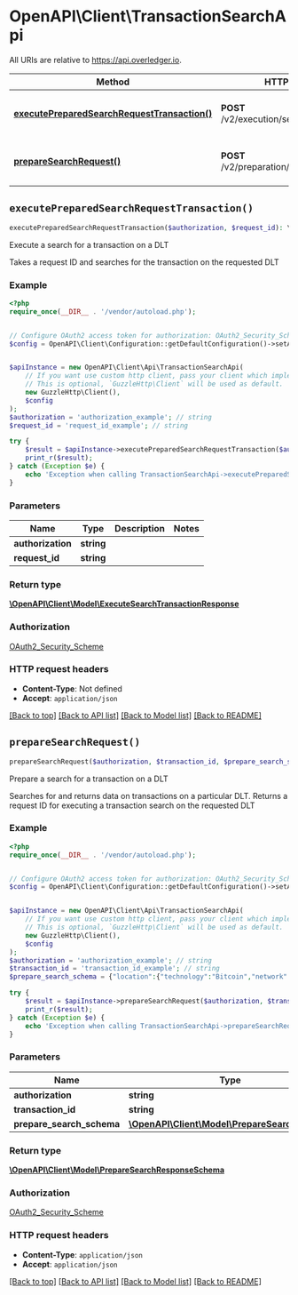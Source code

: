 # OpenAPI\Client\TransactionSearchApi

All URIs are relative to https://api.overledger.io.

Method | HTTP request | Description
------------- | ------------- | -------------
[**executePreparedSearchRequestTransaction()**](TransactionSearchApi.md#executePreparedSearchRequestTransaction) | **POST** /v2/execution/search/transaction | Execute a search for a transaction on a DLT
[**prepareSearchRequest()**](TransactionSearchApi.md#prepareSearchRequest) | **POST** /v2/preparation/search/transaction | Prepare a search for a transaction on a DLT


## `executePreparedSearchRequestTransaction()`

```php
executePreparedSearchRequestTransaction($authorization, $request_id): \OpenAPI\Client\Model\ExecuteSearchTransactionResponse
```

Execute a search for a transaction on a DLT

Takes a request ID and searches for the transaction on the requested DLT

### Example

```php
<?php
require_once(__DIR__ . '/vendor/autoload.php');


// Configure OAuth2 access token for authorization: OAuth2_Security_Scheme
$config = OpenAPI\Client\Configuration::getDefaultConfiguration()->setAccessToken('YOUR_ACCESS_TOKEN');


$apiInstance = new OpenAPI\Client\Api\TransactionSearchApi(
    // If you want use custom http client, pass your client which implements `GuzzleHttp\ClientInterface`.
    // This is optional, `GuzzleHttp\Client` will be used as default.
    new GuzzleHttp\Client(),
    $config
);
$authorization = 'authorization_example'; // string
$request_id = 'request_id_example'; // string

try {
    $result = $apiInstance->executePreparedSearchRequestTransaction($authorization, $request_id);
    print_r($result);
} catch (Exception $e) {
    echo 'Exception when calling TransactionSearchApi->executePreparedSearchRequestTransaction: ', $e->getMessage(), PHP_EOL;
}
```

### Parameters

Name | Type | Description  | Notes
------------- | ------------- | ------------- | -------------
 **authorization** | **string**|  |
 **request_id** | **string**|  |

### Return type

[**\OpenAPI\Client\Model\ExecuteSearchTransactionResponse**](../Model/ExecuteSearchTransactionResponse.md)

### Authorization

[OAuth2_Security_Scheme](../../README.md#OAuth2_Security_Scheme)

### HTTP request headers

- **Content-Type**: Not defined
- **Accept**: `application/json`

[[Back to top]](#) [[Back to API list]](../../README.md#endpoints)
[[Back to Model list]](../../README.md#models)
[[Back to README]](../../README.md)

## `prepareSearchRequest()`

```php
prepareSearchRequest($authorization, $transaction_id, $prepare_search_schema): \OpenAPI\Client\Model\PrepareSearchResponseSchema
```

Prepare a search for a transaction on a DLT

Searches for and returns data on transactions on a particular DLT. Returns a request ID for executing a transaction search on the requested DLT

### Example

```php
<?php
require_once(__DIR__ . '/vendor/autoload.php');


// Configure OAuth2 access token for authorization: OAuth2_Security_Scheme
$config = OpenAPI\Client\Configuration::getDefaultConfiguration()->setAccessToken('YOUR_ACCESS_TOKEN');


$apiInstance = new OpenAPI\Client\Api\TransactionSearchApi(
    // If you want use custom http client, pass your client which implements `GuzzleHttp\ClientInterface`.
    // This is optional, `GuzzleHttp\Client` will be used as default.
    new GuzzleHttp\Client(),
    $config
);
$authorization = 'authorization_example'; // string
$transaction_id = 'transaction_id_example'; // string
$prepare_search_schema = {"location":{"technology":"Bitcoin","network":"Testnet"}}; // \OpenAPI\Client\Model\PrepareSearchSchema

try {
    $result = $apiInstance->prepareSearchRequest($authorization, $transaction_id, $prepare_search_schema);
    print_r($result);
} catch (Exception $e) {
    echo 'Exception when calling TransactionSearchApi->prepareSearchRequest: ', $e->getMessage(), PHP_EOL;
}
```

### Parameters

Name | Type | Description  | Notes
------------- | ------------- | ------------- | -------------
 **authorization** | **string**|  |
 **transaction_id** | **string**|  |
 **prepare_search_schema** | [**\OpenAPI\Client\Model\PrepareSearchSchema**](../Model/PrepareSearchSchema.md)|  |

### Return type

[**\OpenAPI\Client\Model\PrepareSearchResponseSchema**](../Model/PrepareSearchResponseSchema.md)

### Authorization

[OAuth2_Security_Scheme](../../README.md#OAuth2_Security_Scheme)

### HTTP request headers

- **Content-Type**: `application/json`
- **Accept**: `application/json`

[[Back to top]](#) [[Back to API list]](../../README.md#endpoints)
[[Back to Model list]](../../README.md#models)
[[Back to README]](../../README.md)
